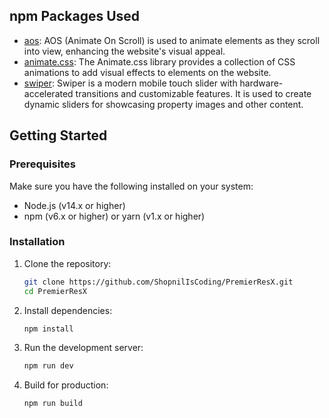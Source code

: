 ## npm Packages Used

- [aos](https://www.npmjs.com/package/aos): AOS (Animate On Scroll) is used to animate elements as they scroll into view, enhancing the website's visual appeal.
- [animate.css](https://www.npmjs.com/package/animate.css): The Animate.css library provides a collection of CSS animations to add visual effects to elements on the website.
- [swiper](https://www.npmjs.com/package/swiper): Swiper is a modern mobile touch slider with hardware-accelerated transitions and customizable features. It is used to create dynamic sliders for showcasing property images and other content.

## Getting Started

### Prerequisites

Make sure you have the following installed on your system:
- Node.js (v14.x or higher)
- npm (v6.x or higher) or yarn (v1.x or higher)

### Installation

1. Clone the repository:
   ```bash
   git clone https://github.com/ShopnilIsCoding/PremierResX.git
   cd PremierResX
2. Install dependencies:
   ```bash
   npm install
3. Run the development server:
   ```bash
   npm run dev
4. Build for production:
   ```bash
   npm run build
